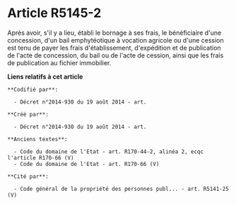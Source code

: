 # Article R5145-2

Après avoir, s'il y a lieu, établi le bornage à ses frais, le bénéficiaire d'une concession, d'un bail emphytéotique à
vocation agricole ou d'une cession est tenu de payer les frais d'établissement, d'expédition et de publication de l'acte de
concession, du bail ou de l'acte de cession, ainsi que les frais de publication au fichier immobilier.

**Liens relatifs à cet article**

	**Codifié par**:

	  - Décret n°2014-930 du 19 août 2014 - art.

	**Créé par**:

	  - Décret n°2014-930 du 19 août 2014 - art.

	**Anciens textes**:

	  - Code du domaine de l'Etat - art. R170-44-2, alinéa 2, ecqc l'article R170-66 (V)
	  - Code du domaine de l'Etat - art. R170-66 (V)

	**Cité par**:

	  - Code général de la propriété des personnes publ... - art. R5141-25 (V)

